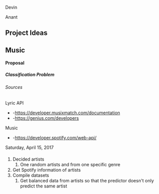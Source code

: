 Devin

Anant

Project Ideas
---------
## Music

#### Proposal

##### Classification Problem

###### Sources
Lyric API
* -https://developer.musixmatch.com/documentation
* -https://genius.com/developers

Music
* -https://developer.spotify.com/web-api/


Saturday, April 15, 2017
####
1. Decided artists
   1. One random artists and from one specific genre
2. Get Spotify information of artists
3. Compile datasets
   1. Get balanced data from artists so that the predictor doesn't only predict the same artist

